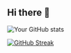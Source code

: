 ## Hi there 👋

![Your GitHub stats](https://github-readme-stats.vercel.app/api?username=soongenwong&show_icons=true&theme=radical)

[![GitHub Streak](https://github-readme-streak-stats.herokuapp.com/?user=soongenwong&theme=dark)](https://git.io/streak-stats)

<!--
**soongenwong/soongenwong** is a ✨ _special_ ✨ repository because its `README.md` (this file) appears on your GitHub profile.

Here are some ideas to get you started:

- 🔭 I’m currently working on ...
- 🌱 I’m currently learning ...
- 👯 I’m looking to collaborate on ...
- 🤔 I’m looking for help with ...
- 💬 Ask me about ...
- 📫 How to reach me: ...
- 😄 Pronouns: ...
- ⚡ Fun fact: ...
-->
